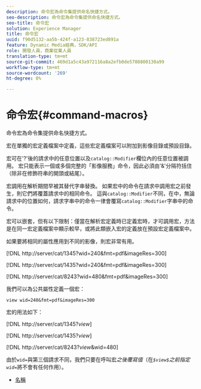 ```yaml
---
description: 命令宏為命令集提供命名快捷方式。
seo-description: 命令宏為命令集提供命名快捷方式。
seo-title: 命令宏
solution: Experience Manager
title: 命令宏
uuid: f90d5132-aa5b-424f-a123-838723ed891a
feature: Dynamic Media經典，SDK/API
role: 開發人員，商業從業人員
translation-type: tm+mt
source-git-commit: 469d1a5c43a972116a8a2efb0de5708800130a99
workflow-type: tm+mt
source-wordcount: '269'
ht-degree: 0%

---
```



# 命令宏{#command-macros}

命令宏為命令集提供命名快捷方式。

宏在單獨的宏定義檔案中定義，這些宏定義檔案可以附加到影像目錄或預設目錄。

宏可在&#39;?&#39;後的請求中的任意位置以及`catalog::Modifier`欄位內的任意位置被調用。 宏只能表示一個或多個完整的「影像服務」命令，因此必須由&#39;&amp;&#39;分隔符括住（除非在修飾符串的開頭或結尾）。

宏調用在解析期間早被其替代字串替換。 如果宏中的命令在請求中調用宏之前發生，則它們將覆蓋請求中的相同命令。 這與`catalog::Modifier`不同，在中，無論請求中的位置如何，請求字串中的命令一律會覆寫`catalog::Modifier`字串中的命令。

宏可以嵌套，但有以下限制：僅當在解析宏定義時已定義宏時，才可調用宏，方法是在同一宏定義檔案中顯示較早，或將此類嵌入宏的定義放在預設宏定義檔案中。

如果要將相同的屬性應用到不同的影像，則宏非常有用。

[!DNL http://server/cat/1345?wid=240&fmt=pdf&imageRes=300]

[!DNL http://server/cat/1435?wid=240&fmt=pdf&imageRes=300]

[!DNL http://server/cat/8243?wid=480&fmt=pdf&imageRes=300]

我們可以為公共屬性定義一個宏：

`view wid=240&fmt=pdf&imageRes=300`

宏的用法如下：

[!DNL http://server/cat/1345?$view$]

[!DNL http://server/cat/1435?$view$]

[!DNL http://server/cat/8243?$view$&wid=480]

由於`wid=`與第三個請求不同，我們只要在呼叫宏&#x200B;*之後覆寫值*（在&#x200B;*`$view$`之前指定`wid=`*&#x200B;將不會有任何作用）。

+ [名稱](r-name.md)
